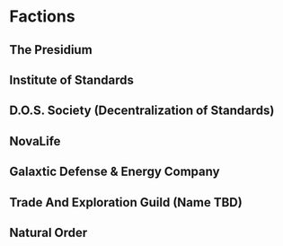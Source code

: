 # Factions

## The Presidium

## Institute of Standards

## D.O.S. Society (Decentralization of Standards)

## NovaLife

## Galaxtic Defense & Energy Company

## Trade And Exploration Guild (Name TBD)

## Natural Order
